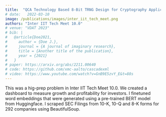 ```yaml
---
title:  "QCA Technology Based 8-Bit TRNG Design for Cryptography Applications"
# date:   2022-03-10
image: /publications/images/inter_iit_tech_meet.png
authors: "Inter IIT Tech Meet 10.0"
# venue: "VDAT 2023"
# bib: |
#   @article{Doe2021,
#     author = {Doe J.},
#     journal = {A journal of imaginary research},
#     title = {Another title of the publication},
#     year = {2021}
#   }
# paper: https://arxiv.org/abs/2211.00640
# code: https://github.com/xmc-aalto/cascadexml
# video: https://www.youtube.com/watch?v=GnB9E5zvY_E&t=88s
---
```

This was a hig-prep problem in Inter IIT Tech Meet 10.0. We created a dashboard to measure growth and profitability for investors. I finetuned word embeddings that were generated using a pre-trained BERT model from Huggingface. I scraped SEC Filings from 10-K, 10-Q and 8-K forms for 292 companies using BeautifulSoup. 
